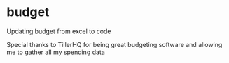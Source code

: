 # budget
Updating budget from excel to code

Special thanks to TillerHQ for being great budgeting software and allowing me to gather all my spending data